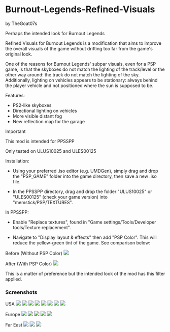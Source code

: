 # Burnout-Legends-Refined-Visuals
by TheGoat07s

Perhaps the intended look for Burnout Legends

Refined Visuals for Burnout Legends is a modification that aims to improve the overall visuals of the game without drifting too far from the game's original look.

One of the reasons for Burnout Legends' subpar visuals, even for a PSP game, is that the skyboxes do not match the lighting of the track/level or the other way around: the track do not match the lighting of the sky. Additionally, lighting on vehicles appears to be stationary: always behind the player vehicle and not positioned where the sun is supposed to be.

Features:
* PS2-like skyboxes
* Directional lighting on vehicles
* More visible distant fog
* New reflection map for the garage

> [!IMPORTANT]
> This mod is intended for PPSSPP
> 
> Only tested on ULUS10025 and ULES00125
> 
> Installation:
> * Using your preferred .iso editor (e.g. UMDGen), simply drag and drop the "PSP_GAME" folder into the game directory, then save a new .iso file.
> 
> * In the PPSSPP directory, drag and drop the folder "ULUS10025" or "ULES00125" (check your game version) into "memstick/PSP/TEXTURES".
> 
> In PPSSPP:
> * Enable "Replace textures", found in "Game settings/Tools/Developer tools/Texture replacement".
> 
> * Navigate to "Display layout & effects" then add "PSP Color". This will reduce the yellow-green tint of the game. See comparison below:
> 
> Before (Without PSP Color)
> ![](screenshots/Color%20Off.png)
> 
> After (With PSP Color)
> ![](screenshots/Color%20On.png)
> 
> This is a matter of preference but the intended look of the mod has this filter applied.

### Screenshots
USA
![](screenshots/Airport.png)
![](screenshots/Big%20Surf%20Shore.png)
![](screenshots/Interstate.png)
![](screenshots/Silver%20Lake.png)
![](screenshots/Palm%20Bay%20Marina.png)
![](screenshots/Sunrise%20Valley.png)
![](screenshots/Downtown.png)
![](screenshots/Waterfront.png)

Europe
![](screenshots/Riviera.png)
![](screenshots/Harbour%20Town.png)
![](screenshots/Alpine.png)
![](screenshots/Winter%20City.png)
![](screenshots/Vineyard.png)


Far East
![](screenshots/Island%20Paradise.png)
![](screenshots/Golden%20City.png)
![](screenshots/Dockside.png)
